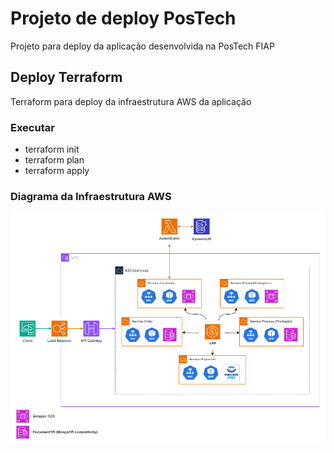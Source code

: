# Projeto de deploy PosTech

Projeto para deploy da aplicação desenvolvida na PosTech FIAP

## Deploy Terraform

Terraform para deploy da infraestrutura AWS da aplicação

### Executar 

- terraform init
- terraform plan
- terraform apply

### Diagrama da Infraestrutura AWS

<img src="Project-SOAT (Diagram).png" alt="Diagrama Infra AWS png" style="border-radius:8px" />